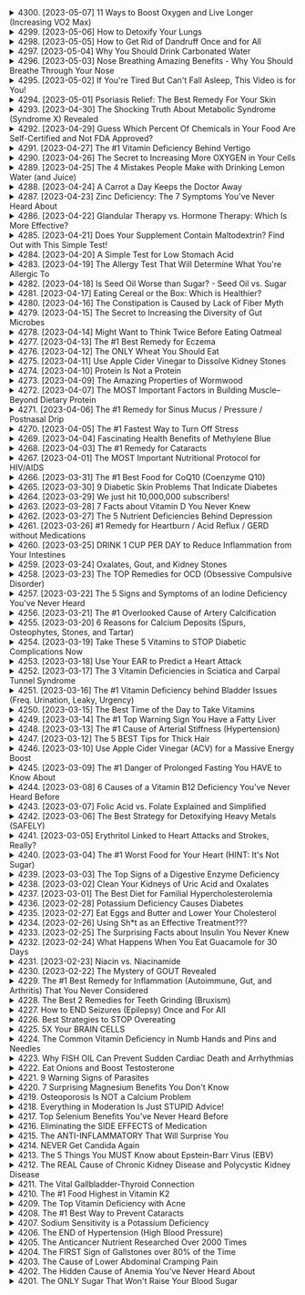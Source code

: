 <details>
<summary>4300. [2023-05-07] 11 Ways to Boost Oxygen and Live Longer (Increasing VO2 Max)</summary>

[[Youtube]](https://www.youtube.com/watch?v=r8p8-Mrbnm8)


</details>

<details>
<summary>4299. [2023-05-06] How to Detoxify Your Lungs</summary>

[[Youtube]](https://www.youtube.com/watch?v=C2kJQ4ufzXc)


</details>

<details>
<summary>4298. [2023-05-05] How to Get Rid of Dandruff Once and for All</summary>

[[Youtube]](https://www.youtube.com/watch?v=uT2zBPmcmsA)


</details>

<details>
<summary>4297. [2023-05-04] Why You Should Drink Carbonated Water</summary>

[[Youtube]](https://www.youtube.com/watch?v=XspP7Cbw4fA)


</details>

<details>
<summary>4296. [2023-05-03] Nose Breathing Amazing Benefits - Why You Should Breathe Through Your Nose</summary>

[[Youtube]](https://www.youtube.com/watch?v=AQz5u71G3js)


</details>

<details>
<summary>4295. [2023-05-02] If You're Tired But Can't Fall Asleep, This Video is for You!</summary>

[[Youtube]](https://www.youtube.com/watch?v=PiO4QZ6ZAQw)


</details>

<details>
<summary>4294. [2023-05-01] Psoriasis Relief: The Best Remedy For Your Skin</summary>

[[Youtube]](https://www.youtube.com/watch?v=-eqa5CMQQes)


</details>

<details>
<summary>4293. [2023-04-30] The Shocking Truth About Metabolic Syndrome (Syndrome X) Revealed</summary>

[[Youtube]](https://www.youtube.com/watch?v=J6ldkOzBG5w)


</details>

<details>
<summary>4292. [2023-04-29] Guess Which Percent Of Chemicals in Your Food Are Self-Certified and Not FDA Approved?</summary>

[[Youtube]](https://www.youtube.com/watch?v=6S45px2RLSU)


</details>

<details>
<summary>4291. [2023-04-27] The #1 Vitamin Deficiency Behind Vertigo</summary>

[[Youtube]](https://www.youtube.com/watch?v=29NS6PxfE2s)


</details>

<details>
<summary>4290. [2023-04-26] The Secret to Increasing More OXYGEN in Your Cells</summary>

[[Youtube]](https://www.youtube.com/watch?v=DtVj-U2hU7k)


</details>

<details>
<summary>4289. [2023-04-25] The 4 Mistakes People Make with Drinking Lemon Water (and Juice)</summary>

[[Youtube]](https://www.youtube.com/watch?v=z_cIF3BGctM)


</details>

<details>
<summary>4288. [2023-04-24] A Carrot a Day Keeps the Doctor Away</summary>

[[Youtube]](https://www.youtube.com/watch?v=Jgbv2ZrC1xM)


</details>

<details>
<summary>4287. [2023-04-23] Zinc Deficiency: The 7 Symptoms You've Never Heard About</summary>

[[Youtube]](https://www.youtube.com/watch?v=opipxOBhFQY)


</details>

<details>
<summary>4286. [2023-04-22] Glandular Therapy vs. Hormone Therapy: Which Is More Effective?</summary>

[[Youtube]](https://www.youtube.com/watch?v=SOkuPlKoXYA)


</details>

<details>
<summary>4285. [2023-04-21] Does Your Supplement Contain Maltodextrin? Find Out with This Simple Test!</summary>

[[Youtube]](https://www.youtube.com/watch?v=4p3SqQn9izs)


</details>

<details>
<summary>4284. [2023-04-20] A Simple Test for Low Stomach Acid</summary>

[[Youtube]](https://www.youtube.com/watch?v=6jyAbqak0xk)


</details>

<details>
<summary>4283. [2023-04-19] The Allergy Test That Will Determine What You're Allergic To</summary>

[[Youtube]](https://www.youtube.com/watch?v=RfLV7r8Hqm8)


</details>

<details>
<summary>4282. [2023-04-18] Is Seed Oil Worse than Sugar? - Seed Oil vs. Sugar</summary>

[[Youtube]](https://www.youtube.com/watch?v=hTYTC62RCqM)


</details>

<details>
<summary>4281. [2023-04-17] Eating Cereal or the Box: Which is Healthier?</summary>

[[Youtube]](https://www.youtube.com/watch?v=OKg8Ik04WpM)


</details>

<details>
<summary>4280. [2023-04-16] The Constipation is Caused by Lack of Fiber Myth</summary>

[[Youtube]](https://www.youtube.com/watch?v=CrLaoAngJsw)


</details>

<details>
<summary>4279. [2023-04-15] The Secret to Increasing the Diversity of Gut Microbes</summary>

[[Youtube]](https://www.youtube.com/watch?v=Vl_bzEBBnZA)


</details>

<details>
<summary>4278. [2023-04-14] Might Want to Think Twice Before Eating Oatmeal</summary>

[[Youtube]](https://www.youtube.com/watch?v=Faup23zVDJU)


</details>

<details>
<summary>4277. [2023-04-13] The #1 Best Remedy for Eczema</summary>

[[Youtube]](https://www.youtube.com/watch?v=Wh8uodrOh-Q)


</details>

<details>
<summary>4276. [2023-04-12] The ONLY Wheat You Should Eat</summary>

[[Youtube]](https://www.youtube.com/watch?v=TNnUeeAiJko)


</details>

<details>
<summary>4275. [2023-04-11] Use Apple Cider Vinegar to Dissolve Kidney Stones</summary>

[[Youtube]](https://www.youtube.com/watch?v=2Be7ndkw5aQ)


</details>

<details>
<summary>4274. [2023-04-10] Protein Is Not a Protein</summary>

[[Youtube]](https://www.youtube.com/watch?v=2fR5nVsGlk0)


</details>

<details>
<summary>4273. [2023-04-09] The Amazing Properties of Wormwood</summary>

[[Youtube]](https://www.youtube.com/watch?v=jIvFURdGEVE)


</details>

<details>
<summary>4272. [2023-04-07] The MOST Important Factors in Building Muscle–Beyond Dietary Protein</summary>

[[Youtube]](https://www.youtube.com/watch?v=sXm0YPPg9-I)


</details>

<details>
<summary>4271. [2023-04-06] The #1 Remedy for Sinus Mucus / Pressure / Postnasal Drip</summary>

[[Youtube]](https://www.youtube.com/watch?v=PKF0954tfxs)


</details>

<details>
<summary>4270. [2023-04-05] The #1 Fastest Way to Turn Off Stress</summary>

[[Youtube]](https://www.youtube.com/watch?v=FTAc8IaUWTc)


</details>

<details>
<summary>4269. [2023-04-04] Fascinating Health Benefits of Methylene Blue</summary>

[[Youtube]](https://www.youtube.com/watch?v=dDUZ0ODBfJs)


</details>

<details>
<summary>4268. [2023-04-03] The #1 Remedy for Cataracts</summary>

[[Youtube]](https://www.youtube.com/watch?v=K114ptQ1oUQ)


</details>

<details>
<summary>4267. [2023-04-01] The MOST Important Nutritional Protocol for HIV/AIDS</summary>

[[Youtube]](https://www.youtube.com/watch?v=sgybqwSQQSI)


</details>

<details>
<summary>4266. [2023-03-31] The #1 Best Food for CoQ10 (Coenzyme Q10)</summary>

[[Youtube]](https://www.youtube.com/watch?v=3Cty_MmAaMc)


</details>

<details>
<summary>4265. [2023-03-30] 9 Diabetic Skin Problems That Indicate Diabetes</summary>

[[Youtube]](https://www.youtube.com/watch?v=YYw3J7KSOrw)


</details>

<details>
<summary>4264. [2023-03-29] We just hit 10,000,000 subscribers!</summary>

[[Youtube]](https://www.youtube.com/watch?v=FyLFwe1hiw0)


</details>

<details>
<summary>4263. [2023-03-28] 7 Facts about Vitamin D You Never Knew</summary>

[[Youtube]](https://www.youtube.com/watch?v=N2DGrgMIcsE)


</details>

<details>
<summary>4262. [2023-03-27] The 5 Nutrient Deficiencies Behind Depression</summary>

[[Youtube]](https://www.youtube.com/watch?v=QyyaAek4jjU)


</details>

<details>
<summary>4261. [2023-03-26] #1 Remedy for Heartburn / Acid Reflux / GERD without Medications</summary>

[[Youtube]](https://www.youtube.com/watch?v=wQ3JNHEeuSw)


</details>

<details>
<summary>4260. [2023-03-25] DRINK 1 CUP PER DAY to Reduce Inflammation from Your Intestines</summary>

[[Youtube]](https://www.youtube.com/watch?v=2CVgoPZRv2U)


</details>

<details>
<summary>4259. [2023-03-24] Oxalates, Gout, and Kidney Stones</summary>

[[Youtube]](https://www.youtube.com/watch?v=eH9llWp0ixs)


</details>

<details>
<summary>4258. [2023-03-23] The TOP Remedies for OCD (Obsessive Compulsive Disorder)</summary>

[[Youtube]](https://www.youtube.com/watch?v=LKLbPx5zg94)


</details>

<details>
<summary>4257. [2023-03-22] The 5 Signs and Symptoms of an Iodine Deficiency You've Never Heard</summary>

[[Youtube]](https://www.youtube.com/watch?v=BCZ6gCxVNWA)


</details>

<details>
<summary>4256. [2023-03-21] The #1 Overlooked Cause of Artery Calcification</summary>

[[Youtube]](https://www.youtube.com/watch?v=LzzSSvp4hlI)


</details>

<details>
<summary>4255. [2023-03-20] 6 Reasons for Calcium Deposits (Spurs, Osteophytes, Stones, and Tartar)</summary>

[[Youtube]](https://www.youtube.com/watch?v=-7BaG8UWWMc)


</details>

<details>
<summary>4254. [2023-03-19] Take These 5 Vitamins to STOP Diabetic Complications Now</summary>

[[Youtube]](https://www.youtube.com/watch?v=H0bpMtMbZAE)


</details>

<details>
<summary>4253. [2023-03-18] Use Your EAR to Predict a Heart Attack</summary>

[[Youtube]](https://www.youtube.com/watch?v=dGXbg7FKpvg)


</details>

<details>
<summary>4252. [2023-03-17] The 3 Vitamin Deficiencies in Sciatica and Carpal Tunnel Syndrome</summary>

[[Youtube]](https://www.youtube.com/watch?v=S-nrK7wcnvc)


</details>

<details>
<summary>4251. [2023-03-16] The #1 Vitamin Deficiency behind Bladder Issues (Freq. Urination, Leaky, Urgency)</summary>

[[Youtube]](https://www.youtube.com/watch?v=ElKTOnm2kEw)


</details>

<details>
<summary>4250. [2023-03-15] The Best Time of the Day to Take Vitamins</summary>

[[Youtube]](https://www.youtube.com/watch?v=WzEcUVsMEMQ)


</details>

<details>
<summary>4249. [2023-03-14] The #1 Top Warning Sign You Have a Fatty Liver</summary>

[[Youtube]](https://www.youtube.com/watch?v=LkeqOfgLypo)


</details>

<details>
<summary>4248. [2023-03-13] The #1 Cause of Arterial Stiffness (Hypertension)</summary>

[[Youtube]](https://www.youtube.com/watch?v=0exxcnNmxxI)


</details>

<details>
<summary>4247. [2023-03-12] The 5 BEST Tips for Thick Hair</summary>

[[Youtube]](https://www.youtube.com/watch?v=nm4xVAx7f0U)


</details>

<details>
<summary>4246. [2023-03-10] Use Apple Cider Vinegar (ACV) for a Massive Energy Boost</summary>

[[Youtube]](https://www.youtube.com/watch?v=FMoARgf9rx8)


</details>

<details>
<summary>4245. [2023-03-09] The #1 Danger of Prolonged Fasting You HAVE to Know About</summary>

[[Youtube]](https://www.youtube.com/watch?v=ldi9vElgemE)


</details>

<details>
<summary>4244. [2023-03-08] 6 Causes of a Vitamin B12 Deficiency You've Never Heard Before</summary>

[[Youtube]](https://www.youtube.com/watch?v=cFSZk1_nXrY)


</details>

<details>
<summary>4243. [2023-03-07] Folic Acid vs. Folate Explained and Simplified</summary>

[[Youtube]](https://www.youtube.com/watch?v=3gt2GlVUWYQ)


</details>

<details>
<summary>4242. [2023-03-06] The Best Strategy for Detoxifying Heavy Metals (SAFELY)</summary>

[[Youtube]](https://www.youtube.com/watch?v=3mVUO1LiqE8)


</details>

<details>
<summary>4241. [2023-03-05] Erythritol Linked to Heart Attacks and Strokes, Really?</summary>

[[Youtube]](https://www.youtube.com/watch?v=0oPkpa3ovSo)


</details>

<details>
<summary>4240. [2023-03-04] The #1 Worst Food for Your Heart (HINT: It's Not Sugar)</summary>

[[Youtube]](https://www.youtube.com/watch?v=BfRQVPdUflY)


</details>

<details>
<summary>4239. [2023-03-03] The Top Signs of a Digestive Enzyme Deficiency</summary>

[[Youtube]](https://www.youtube.com/watch?v=GRtkgrBHySQ)


</details>

<details>
<summary>4238. [2023-03-02] Clean Your Kidneys of Uric Acid and Oxalates</summary>

[[Youtube]](https://www.youtube.com/watch?v=9D2VwqySGwA)


</details>

<details>
<summary>4237. [2023-03-01] The Best Diet for Familial Hypercholesterolemia</summary>

[[Youtube]](https://www.youtube.com/watch?v=AwG_vxtCy_8)


</details>

<details>
<summary>4236. [2023-02-28] Potassium Deficiency Causes Diabetes</summary>

[[Youtube]](https://www.youtube.com/watch?v=euBpveN9-II)


</details>

<details>
<summary>4235. [2023-02-27] Eat Eggs and Butter and Lower Your Cholesterol</summary>

[[Youtube]](https://www.youtube.com/watch?v=iQPfYghxXQI)


</details>

<details>
<summary>4234. [2023-02-26] Using Sh*t as an Effective Treatment???</summary>

[[Youtube]](https://www.youtube.com/watch?v=RuZabnJ45r0)


</details>

<details>
<summary>4233. [2023-02-25] The Surprising Facts about Insulin You Never Knew</summary>

[[Youtube]](https://www.youtube.com/watch?v=7tHijDSVQrI)


</details>

<details>
<summary>4232. [2023-02-24] What Happens When You Eat Guacamole for 30 Days</summary>

[[Youtube]](https://www.youtube.com/watch?v=i80vA_8MJQI)


</details>

<details>
<summary>4231. [2023-02-23] Niacin vs. Niacinamide</summary>

[[Youtube]](https://www.youtube.com/watch?v=PFW5dB3G-0c)


</details>

<details>
<summary>4230. [2023-02-22] The Mystery of GOUT Revealed</summary>

[[Youtube]](https://www.youtube.com/watch?v=k9beFmo-bP0)


</details>

<details>
<summary>4229. The #1 Best Remedy for Inflammation (Autoimmune, Gut, and Arthritis) That You Never Considered</summary>

[[Youtube]](https://www.youtube.com/watch?v=g2oVyp0k94E)


</details>

<details>
<summary>4228. The Best 2 Remedies for Teeth Grinding (Bruxism)</summary>

[[Youtube]](https://www.youtube.com/watch?v=H5gFtue6X1I)


</details>

<details>
<summary>4227. How to END Seizures (Epilepsy) Once and For All</summary>

[[Youtube]](https://www.youtube.com/watch?v=gxxJbN2Q58I)


</details>

<details>
<summary>4226. Best Strategies to STOP Overeating</summary>

[[Youtube]](https://www.youtube.com/watch?v=FEeYVUaL170)


</details>

<details>
<summary>4225. 5X Your BRAIN CELLS</summary>

[[Youtube]](https://www.youtube.com/watch?v=lSwHXE9LohA)


</details>

<details>
<summary>4224. The Common Vitamin Deficiency in Numb Hands and Pins and Needles</summary>

[[Youtube]](https://www.youtube.com/watch?v=e_hOK0cvpLs)


</details>

<details>
<summary>4223. Why FISH OIL Can Prevent Sudden Cardiac Death and Arrhythmias</summary>

[[Youtube]](https://www.youtube.com/watch?v=nr6xohai9Ec)


</details>

<details>
<summary>4222. Eat Onions and Boost Testosterone</summary>

[[Youtube]](https://www.youtube.com/watch?v=A6IgSpyBrQI)


</details>

<details>
<summary>4221. 9 Warning Signs of Parasites</summary>

[[Youtube]](https://www.youtube.com/watch?v=P2dLjZxGAc4)


</details>

<details>
<summary>4220. 7 Surprising Magnesium Benefits You Don't Know</summary>

[[Youtube]](https://www.youtube.com/watch?v=JtahmxKjfKs)


</details>

<details>
<summary>4219. Osteoporosis Is NOT a Calcium Problem</summary>

[[Youtube]](https://www.youtube.com/watch?v=A_oadHYkoV0)


</details>

<details>
<summary>4218. Everything in Moderation Is Just STUPID Advice!</summary>

[[Youtube]](https://www.youtube.com/watch?v=ezJxUTCI9uo)


</details>

<details>
<summary>4217. Top Selenium Benefits You've Never Heard Before</summary>

[[Youtube]](https://www.youtube.com/watch?v=SpA5MJjvRt0)


</details>

<details>
<summary>4216. Eliminating the SIDE EFFECTS of Medication</summary>

[[Youtube]](https://www.youtube.com/watch?v=FKKip5qp6_k)


</details>

<details>
<summary>4215. The ANTI-INFLAMMATORY That Will Surprise You</summary>

[[Youtube]](https://www.youtube.com/watch?v=IDwcr8ogZJQ)


</details>

<details>
<summary>4214. NEVER Get Candida Again</summary>

[[Youtube]](https://www.youtube.com/watch?v=z46U53n4qkI)


</details>

<details>
<summary>4213. The 5 Things You MUST Know about Epstein-Barr Virus (EBV)</summary>

[[Youtube]](https://www.youtube.com/watch?v=EQn7VzMYi4s)


</details>

<details>
<summary>4212. The REAL Cause of Chronic Kidney Disease and Polycystic Kidney Disease</summary>

[[Youtube]](https://www.youtube.com/watch?v=2ZlMpE3plKM)


</details>

<details>
<summary>4211. The Vital Gallbladder-Thyroid Connection</summary>

[[Youtube]](https://www.youtube.com/watch?v=W24wS8gWpkw)


</details>

<details>
<summary>4210. The #1 Food Highest in Vitamin K2</summary>

[[Youtube]](https://www.youtube.com/watch?v=nDRf0Lf5sE0)


</details>

<details>
<summary>4209. The Top Vitamin Deficiency with Acne</summary>

[[Youtube]](https://www.youtube.com/watch?v=zMIHzJ6bGnU)


</details>

<details>
<summary>4208. The #1 Best Way to Prevent Cataracts</summary>

[[Youtube]](https://www.youtube.com/watch?v=HT3oYW2pQSk)


</details>

<details>
<summary>4207. Sodium Sensitivity is a Potassium Deficiency</summary>

[[Youtube]](https://www.youtube.com/watch?v=XcKc5TXbUH0)


</details>

<details>
<summary>4206. The END of Hypertension (High Blood Pressure)</summary>

[[Youtube]](https://www.youtube.com/watch?v=Nx2YpCEL0sU)


</details>

<details>
<summary>4205. The Anticancer Nutrient Researched Over 2000 Times</summary>

[[Youtube]](https://www.youtube.com/watch?v=-brwl5USn44)


</details>

<details>
<summary>4204. The FIRST Sign of Gallstones over 80% of the Time</summary>

[[Youtube]](https://www.youtube.com/watch?v=rHTsJmiIx9M)


</details>

<details>
<summary>4203. The Cause of Lower Abdominal Cramping Pain</summary>

[[Youtube]](https://www.youtube.com/watch?v=pe3-Y_2rnfo)


</details>

<details>
<summary>4202. The Hidden Cause of Anemia You've Never Heard About</summary>

[[Youtube]](https://www.youtube.com/watch?v=2YyMY7_T094)


</details>

<details>
<summary>4201. The ONLY Sugar That Won't Raise Your Blood Sugar</summary>

[[Youtube]](https://www.youtube.com/watch?v=kx-G6ucSsyw)


</details>

